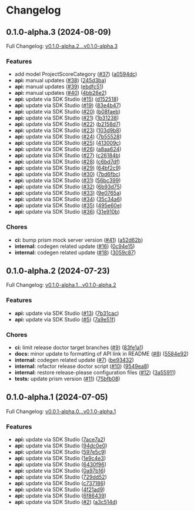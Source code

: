 # Changelog

## 0.1.0-alpha.3 (2024-08-09)

Full Changelog: [v0.1.0-alpha.2...v0.1.0-alpha.3](https://github.com/braintrustdata/braintrust-ruby/compare/v0.1.0-alpha.2...v0.1.0-alpha.3)

### Features

* add model ProjectScoreCategory ([#37](https://github.com/braintrustdata/braintrust-ruby/issues/37)) ([a0594dc](https://github.com/braintrustdata/braintrust-ruby/commit/a0594dcd66fe3bf242e6803746e2be54bcd60e24))
* **api:** manual updates ([#38](https://github.com/braintrustdata/braintrust-ruby/issues/38)) ([245d3ba](https://github.com/braintrustdata/braintrust-ruby/commit/245d3bacaa63d91b1a667c46b871914efa3691e6))
* **api:** manual updates ([#39](https://github.com/braintrustdata/braintrust-ruby/issues/39)) ([ebdfc51](https://github.com/braintrustdata/braintrust-ruby/commit/ebdfc51359f324e0d4caefc57c0c4b23619e1a30))
* **api:** manual updates ([#40](https://github.com/braintrustdata/braintrust-ruby/issues/40)) ([4bb26e2](https://github.com/braintrustdata/braintrust-ruby/commit/4bb26e26e714a459dc4cb136d44afbcf4619cc6e))
* **api:** update via SDK Studio ([#15](https://github.com/braintrustdata/braintrust-ruby/issues/15)) ([d152518](https://github.com/braintrustdata/braintrust-ruby/commit/d15251886b557764c9a5828dd883e840d72d74f8))
* **api:** update via SDK Studio ([#19](https://github.com/braintrustdata/braintrust-ruby/issues/19)) ([83e4b47](https://github.com/braintrustdata/braintrust-ruby/commit/83e4b4795852092e9c2f6ce696f4848fab782b23))
* **api:** update via SDK Studio ([#20](https://github.com/braintrustdata/braintrust-ruby/issues/20)) ([b08faeb](https://github.com/braintrustdata/braintrust-ruby/commit/b08faeb5979b1b3854b6dc3c5cbd71ef5a96f432))
* **api:** update via SDK Studio ([#21](https://github.com/braintrustdata/braintrust-ruby/issues/21)) ([1b31238](https://github.com/braintrustdata/braintrust-ruby/commit/1b3123879cc04f4e374472ac5fa4f691ed6aceb5))
* **api:** update via SDK Studio ([#22](https://github.com/braintrustdata/braintrust-ruby/issues/22)) ([b2158d7](https://github.com/braintrustdata/braintrust-ruby/commit/b2158d7191a63f9fa111fcff663d33b1d034efc6))
* **api:** update via SDK Studio ([#23](https://github.com/braintrustdata/braintrust-ruby/issues/23)) ([103d9b8](https://github.com/braintrustdata/braintrust-ruby/commit/103d9b85160cf6b6800ec68290cc521a1353f8fa))
* **api:** update via SDK Studio ([#24](https://github.com/braintrustdata/braintrust-ruby/issues/24)) ([7b55528](https://github.com/braintrustdata/braintrust-ruby/commit/7b55528be850bbc7a22b5fe01e50abe7829416fc))
* **api:** update via SDK Studio ([#25](https://github.com/braintrustdata/braintrust-ruby/issues/25)) ([413009c](https://github.com/braintrustdata/braintrust-ruby/commit/413009c99f93862470e3670b8f1dd5df47e406dd))
* **api:** update via SDK Studio ([#26](https://github.com/braintrustdata/braintrust-ruby/issues/26)) ([a8aa624](https://github.com/braintrustdata/braintrust-ruby/commit/a8aa624802c13456c5cecc70f7fa46d33f44f656))
* **api:** update via SDK Studio ([#27](https://github.com/braintrustdata/braintrust-ruby/issues/27)) ([c26184b](https://github.com/braintrustdata/braintrust-ruby/commit/c26184bb599d79dfff0b98f15ccf2f2b31413ec8))
* **api:** update via SDK Studio ([#28](https://github.com/braintrustdata/braintrust-ruby/issues/28)) ([c6bd7df](https://github.com/braintrustdata/braintrust-ruby/commit/c6bd7dfecc8480fe0c620bdef156e1d9c1da8d6e))
* **api:** update via SDK Studio ([#29](https://github.com/braintrustdata/braintrust-ruby/issues/29)) ([64bf2c9](https://github.com/braintrustdata/braintrust-ruby/commit/64bf2c9ea7bf086cbc9fc7856ec673b0e822c66b))
* **api:** update via SDK Studio ([#30](https://github.com/braintrustdata/braintrust-ruby/issues/30)) ([7bd6fbc](https://github.com/braintrustdata/braintrust-ruby/commit/7bd6fbc54ce2acd75259baab421026baec3c3abe))
* **api:** update via SDK Studio ([#31](https://github.com/braintrustdata/braintrust-ruby/issues/31)) ([56bc399](https://github.com/braintrustdata/braintrust-ruby/commit/56bc399e087660efe91c0a3f51907fd2e5cd3b2e))
* **api:** update via SDK Studio ([#32](https://github.com/braintrustdata/braintrust-ruby/issues/32)) ([6b93d75](https://github.com/braintrustdata/braintrust-ruby/commit/6b93d7541b781ea03773ff794f8e1042e9c3ae70))
* **api:** update via SDK Studio ([#33](https://github.com/braintrustdata/braintrust-ruby/issues/33)) ([9e0765a](https://github.com/braintrustdata/braintrust-ruby/commit/9e0765ae5dc333d96e50104189525a43c56cc58c))
* **api:** update via SDK Studio ([#34](https://github.com/braintrustdata/braintrust-ruby/issues/34)) ([35c34a6](https://github.com/braintrustdata/braintrust-ruby/commit/35c34a6f4c158f7162332a1aed6d5a6bc316eef3))
* **api:** update via SDK Studio ([#35](https://github.com/braintrustdata/braintrust-ruby/issues/35)) ([495e60e](https://github.com/braintrustdata/braintrust-ruby/commit/495e60e4d7546fad248ee4979528766923b94e14))
* **api:** update via SDK Studio ([#36](https://github.com/braintrustdata/braintrust-ruby/issues/36)) ([31e910b](https://github.com/braintrustdata/braintrust-ruby/commit/31e910bfc3927212efaaace483be55bfe84278de))


### Chores

* **ci:** bump prism mock server version ([#41](https://github.com/braintrustdata/braintrust-ruby/issues/41)) ([a52d62b](https://github.com/braintrustdata/braintrust-ruby/commit/a52d62b8bc137c1dba6a512b12b4631dba8503bc))
* **internal:** codegen related update ([#16](https://github.com/braintrustdata/braintrust-ruby/issues/16)) ([0c94e15](https://github.com/braintrustdata/braintrust-ruby/commit/0c94e150823fd258f6f541c95d274cfbbc060a84))
* **internal:** codegen related update ([#18](https://github.com/braintrustdata/braintrust-ruby/issues/18)) ([3059c87](https://github.com/braintrustdata/braintrust-ruby/commit/3059c87dc41ea099e42ddadd26ade80dd5004eb5))

## 0.1.0-alpha.2 (2024-07-23)

Full Changelog: [v0.1.0-alpha.1...v0.1.0-alpha.2](https://github.com/braintrustdata/braintrust-ruby/compare/v0.1.0-alpha.1...v0.1.0-alpha.2)

### Features

* **api:** update via SDK Studio ([#13](https://github.com/braintrustdata/braintrust-ruby/issues/13)) ([7b31cac](https://github.com/braintrustdata/braintrust-ruby/commit/7b31cac36076d5ca85cfbf724612e91eac5a7c5c))
* **api:** update via SDK Studio ([#5](https://github.com/braintrustdata/braintrust-ruby/issues/5)) ([7a9e51f](https://github.com/braintrustdata/braintrust-ruby/commit/7a9e51f36f6f875d9751b7843bb5396d8c20ce51))


### Chores

* **ci:** limit release doctor target branches ([#9](https://github.com/braintrustdata/braintrust-ruby/issues/9)) ([83fe1a1](https://github.com/braintrustdata/braintrust-ruby/commit/83fe1a1bf2741bbfaf1668088f37a7073f66441f))
* **docs:** minor update to formatting of API link in README ([#8](https://github.com/braintrustdata/braintrust-ruby/issues/8)) ([5584e92](https://github.com/braintrustdata/braintrust-ruby/commit/5584e921215d5884807a7a71eb7e70f97f8afff8))
* **internal:** codegen related update ([#7](https://github.com/braintrustdata/braintrust-ruby/issues/7)) ([be93432](https://github.com/braintrustdata/braintrust-ruby/commit/be93432853eee2e8a44a2898e901bc7c9bdf451c))
* **internal:** refactor release doctor script ([#10](https://github.com/braintrustdata/braintrust-ruby/issues/10)) ([9549ea8](https://github.com/braintrustdata/braintrust-ruby/commit/9549ea8c02aee5a6bcb1d148e7bda26803191bf6))
* **internal:** restore release-please configuration files ([#12](https://github.com/braintrustdata/braintrust-ruby/issues/12)) ([3a55911](https://github.com/braintrustdata/braintrust-ruby/commit/3a559111e44b3c2c69df8f9d7fc00808dd417bfd))
* **tests:** update prism version ([#11](https://github.com/braintrustdata/braintrust-ruby/issues/11)) ([75bfb08](https://github.com/braintrustdata/braintrust-ruby/commit/75bfb08741957693cf6c35faeff7268c624588b8))

## 0.1.0-alpha.1 (2024-07-05)

Full Changelog: [v0.0.1-alpha.0...v0.1.0-alpha.1](https://github.com/braintrustdata/braintrust-ruby/compare/v0.0.1-alpha.0...v0.1.0-alpha.1)

### Features

* **api:** update via SDK Studio ([7ace7a2](https://github.com/braintrustdata/braintrust-ruby/commit/7ace7a281b679f8df47a74f5b37b3e8b1af02cec))
* **api:** update via SDK Studio ([94dc0e0](https://github.com/braintrustdata/braintrust-ruby/commit/94dc0e0bfd809884087ef085b1fef9305a09ae2b))
* **api:** update via SDK Studio ([597e5c9](https://github.com/braintrustdata/braintrust-ruby/commit/597e5c931a576b7fdf8005ede587671da96e9767))
* **api:** update via SDK Studio ([1e9c4e3](https://github.com/braintrustdata/braintrust-ruby/commit/1e9c4e3dda3c5759bccaeb471173ad0d4d1cc1dc))
* **api:** update via SDK Studio ([6430f96](https://github.com/braintrustdata/braintrust-ruby/commit/6430f96f7690408b6cf529ef9842afab8e539b30))
* **api:** update via SDK Studio ([0a97b16](https://github.com/braintrustdata/braintrust-ruby/commit/0a97b16d9b9776189599064c873c6e37c1d3eb7e))
* **api:** update via SDK Studio ([729dd52](https://github.com/braintrustdata/braintrust-ruby/commit/729dd5265d4d9ab72ed816e73572988fdd2919bc))
* **api:** update via SDK Studio ([c737186](https://github.com/braintrustdata/braintrust-ruby/commit/c7371862841dd412583ae5b63cf1af1f41864206))
* **api:** update via SDK Studio ([4f21ad9](https://github.com/braintrustdata/braintrust-ruby/commit/4f21ad91dbb55ef357d0b419183a9af7e5fb7082))
* **api:** update via SDK Studio ([6f86439](https://github.com/braintrustdata/braintrust-ruby/commit/6f864391b639dcb6513b1a135458adbb530733b6))
* **api:** update via SDK Studio ([#2](https://github.com/braintrustdata/braintrust-ruby/issues/2)) ([a3c514d](https://github.com/braintrustdata/braintrust-ruby/commit/a3c514d65db3bb5af9f4f5dfac0c1c5bec3eb782))
